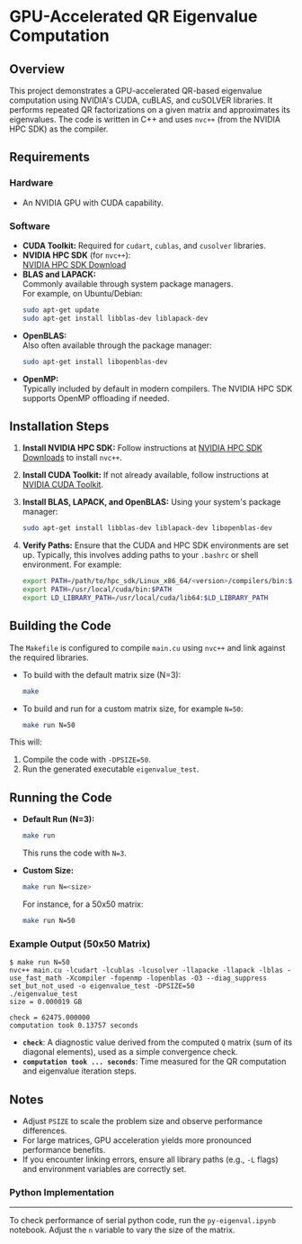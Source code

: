 # GPU-Accelerated QR Eigenvalue Computation

## Overview
This project demonstrates a GPU-accelerated QR-based eigenvalue computation using NVIDIA's CUDA, cuBLAS, and cuSOLVER libraries. It performs repeated QR factorizations on a given matrix and approximates its eigenvalues. The code is written in C++ and uses `nvc++` (from the NVIDIA HPC SDK) as the compiler.

## Requirements

### Hardware
- An NVIDIA GPU with CUDA capability.

### Software
- **CUDA Toolkit:** Required for `cudart`, `cublas`, and `cusolver` libraries.
- **NVIDIA HPC SDK** (for `nvc++`):  
  [NVIDIA HPC SDK Download](https://developer.nvidia.com/hpc-sdk)
- **BLAS and LAPACK:**  
  Commonly available through system package managers.  
  For example, on Ubuntu/Debian:
  ```bash
  sudo apt-get update
  sudo apt-get install libblas-dev liblapack-dev
  ```
- **OpenBLAS:**  
  Also often available through the package manager:
  ```bash
  sudo apt-get install libopenblas-dev
  ```
- **OpenMP:**  
  Typically included by default in modern compilers. The NVIDIA HPC SDK supports OpenMP offloading if needed.

## Installation Steps

1. **Install NVIDIA HPC SDK:**
   Follow instructions at [NVIDIA HPC SDK Downloads](https://developer.nvidia.com/hpc-sdk) to install `nvc++`.

2. **Install CUDA Toolkit:**
   If not already available, follow instructions at [NVIDIA CUDA Toolkit](https://developer.nvidia.com/cuda-downloads).

3. **Install BLAS, LAPACK, and OpenBLAS:**
   Using your system's package manager:
   ```bash
   sudo apt-get install libblas-dev liblapack-dev libopenblas-dev
   ```

4. **Verify Paths:**
   Ensure that the CUDA and HPC SDK environments are set up. Typically, this involves adding paths to your `.bashrc` or shell environment. For example:
   ```bash
   export PATH=/path/to/hpc_sdk/Linux_x86_64/<version>/compilers/bin:$PATH
   export PATH=/usr/local/cuda/bin:$PATH
   export LD_LIBRARY_PATH=/usr/local/cuda/lib64:$LD_LIBRARY_PATH
   ```

## Building the Code

The `Makefile` is configured to compile `main.cu` using `nvc++` and link against the required libraries.

- To build with the default matrix size (N=3):
  ```bash
  make
  ```

- To build and run for a custom matrix size, for example `N=50`:
  ```bash
  make run N=50
  ```

This will:
1. Compile the code with `-DPSIZE=50`.
2. Run the generated executable `eigenvalue_test`.

## Running the Code

- **Default Run (N=3):**
  ```bash
  make run
  ```
  This runs the code with `N=3`.

- **Custom Size:**
  ```bash
  make run N=<size>
  ```
  For instance, for a 50x50 matrix:
  ```bash
  make run N=50
  ```

### Example Output (50x50 Matrix)
```
$ make run N=50
nvc++ main.cu -lcudart -lcublas -lcusolver -llapacke -llapack -lblas -use_fast_math -Xcompiler -fopenmp -lopenblas -O3 --diag_suppress set_but_not_used -o eigenvalue_test -DPSIZE=50
./eigenvalue_test
size = 0.000019 GB

check = 62475.000000
computation took 0.13757 seconds
```

- **`check`**: A diagnostic value derived from the computed `Q` matrix (sum of its diagonal elements), used as a simple convergence check.
- **`computation took ... seconds`**: Time measured for the QR computation and eigenvalue iteration steps.

## Notes
- Adjust `PSIZE` to scale the problem size and observe performance differences.
- For large matrices, GPU acceleration yields more pronounced performance benefits.
- If you encounter linking errors, ensure all library paths (e.g., `-L` flags) and environment variables are correctly set.

### Python Implementation

---

To check performance of serial python code, run the `py-eigenval.ipynb` notebook. Adjust the `n` variable to vary the size of the matrix.